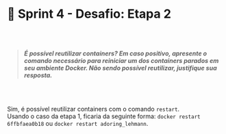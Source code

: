 # :jigsaw: Sprint 4 - Desafio: Etapa 2

<br><br>

> ***É possível reutilizar containers? Em caso positivo, apresente o comando necessário para reiniciar um dos containers parados em seu ambiente Docker. Não sendo possível reutilizar, justifique sua resposta.***


<br><br>

Sim, é possível reutilizar containers com o comando ``restart``.             
Usando o caso da etapa 1, ficaria da seguinte forma:
``docker restart 6ffbfaea0b18`` ou ``docker restart adoring_lehmann``.